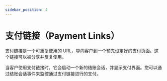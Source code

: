 ```yaml
---
sidebar_position: 4
---
```


# 支付链接（Payment Links）

支付链接是一个可重复使用的 URL，导向客户到一个预先设定好的支付页面。这个链接可以被分享并反复使用。

当客户使用支付链接时，它会启动一个新的结账会话，并显示支付界面。您可以通过结账会话事件来监控通过支付链接进行的支付。
